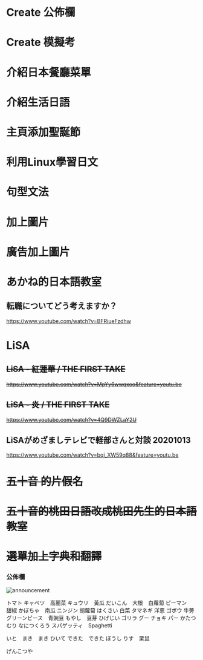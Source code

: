 # Create 公佈欄
# Create 模擬考
# 介紹日本餐廳菜單
# 介紹生活日語
# 主頁添加聖誕節
# 利用Linux學習日文
# 句型文法
# 加上圖片
# 廣告加上圖片


# あかね的日本語教室
## 転職についてどう考えますか？
  https://www.youtube.com/watch?v=BFRiueFzdhw

# LiSA
## ~~LiSA - 紅蓮華 / THE FIRST TAKE~~
~~https://www.youtube.com/watch?v=MpYy6wwqxoo&feature=youtu.be~~

## ~~LiSA - 炎 / THE FIRST TAKE~~
~~https://www.youtube.com/watch?v=4Q9DWZLaY2U~~

## LiSAがめざましテレビで軽部さんと対談 20201013
  https://www.youtube.com/watch?v=bqj_XW59q88&feature=youtu.be

# ~~五十音 的片假名~~

# ~~五十音的桃田日語改成桃田先生的日本語教室~~

# ~~選單加上字典和翻譯~~


<div class="container-fluid" id="collapseExample1">
  <div class="jumbotron border border-dark">
    <h3>公佈欄</h3>
    <img src="20201215.jpg" class="img-thumbnail" alt="announcement">
  </div>
</div>


トマト
キャベツ　高麗菜
キュウリ　黃瓜
だいこん　大根　白蘿蔔
ピーマン　甜椒
かぼちゃ　南瓜
ニンジン	胡蘿蔔
はくさい	白菜
タマネギ	洋蔥
ゴボウ	牛蒡
グリーンピース　青豌豆
 もやし　豆芽
 ひげじい
 ゴリラ
 グー
 チョキ
 パー
 かたつむり
 なにつくろう
 スパゲッティ　Spaghetti

 いと　まき　まき
 ひいて
 できた　できた
 ぼうし
 りす　栗鼠

げんこつや

